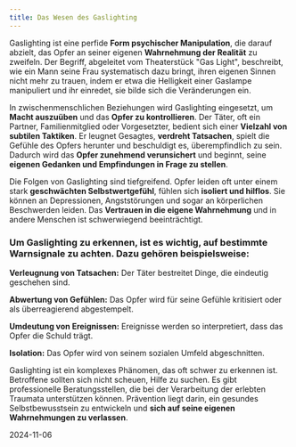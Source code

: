 ```yaml
---  
title: Das Wesen des Gaslighting
---
```

Gaslighting ist eine perfide **Form psychischer Manipulation**, die darauf abzielt, das Opfer an seiner eigenen **Wahrnehmung der Realität** zu zweifeln. Der Begriff, abgeleitet vom Theaterstück "Gas Light", beschreibt, wie ein Mann seine Frau systematisch dazu bringt, ihren eigenen Sinnen nicht mehr zu trauen, indem er etwa die Helligkeit einer Gaslampe manipuliert und ihr einredet, sie bilde sich die Veränderungen ein.

In zwischenmenschlichen Beziehungen wird Gaslighting eingesetzt, um **Macht auszuüben** und das **Opfer zu kontrollieren**. Der Täter, oft ein Partner, Familienmitglied oder Vorgesetzter, bedient sich einer **Vielzahl von subtilen Taktiken**. Er leugnet Gesagtes, **verdreht Tatsachen**, spielt die Gefühle des Opfers herunter und beschuldigt es, überempfindlich zu sein. Dadurch wird das **Opfer zunehmend verunsichert** und beginnt, seine **eigenen Gedanken und Empfindungen in Frage zu stellen**.

Die Folgen von Gaslighting sind tiefgreifend. Opfer leiden oft unter einem stark **geschwächten Selbstwertgefühl**, fühlen sich **isoliert und hilflos**. Sie können an Depressionen, Angststörungen und sogar an körperlichen Beschwerden leiden. Das **Vertrauen in die eigene Wahrnehmung** und in andere Menschen ist schwerwiegend beeinträchtigt.

### Um Gaslighting zu erkennen, ist es wichtig, auf bestimmte Warnsignale zu achten. Dazu gehören beispielsweise:

**Verleugnung von Tatsachen:** Der Täter bestreitet Dinge, die eindeutig geschehen sind.

**Abwertung von Gefühlen:** Das Opfer wird für seine Gefühle kritisiert oder als überreagierend abgestempelt.

**Umdeutung von Ereignissen:** Ereignisse werden so interpretiert, dass das Opfer die Schuld trägt.

**Isolation:** Das Opfer wird von seinem sozialen Umfeld abgeschnitten.

Gaslighting ist ein komplexes Phänomen, das oft schwer zu erkennen ist. Betroffene sollten sich nicht scheuen, Hilfe zu suchen. Es gibt professionelle Beratungsstellen, die bei der Verarbeitung der erlebten Traumata unterstützen können. Prävention liegt darin, ein gesundes Selbstbewusstsein zu entwickeln und **sich auf seine eigenen Wahrnehmungen zu verlassen**.

2024-11-06